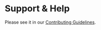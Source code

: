 # Support & Help

Please see it in our [Contributing Guidelines](../CONTRIBUTING.md#support-questions).
